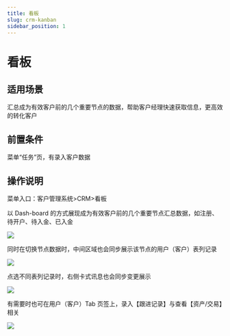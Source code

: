 ```yaml
---
title: 看板
slug: crm-kanban
sidebar_position: 1
---
```



# 看板

## 适用场景

汇总成为有效客户前的几个重要节点的数据，帮助客户经理快速获取信息，更高效的转化客户

## 前置条件

菜单“任务”页，有录入客户数据

## 操作说明

菜单入口：客户管理系统&gt;CRM&gt;看板

以 Dash-board 的方式展现成为有效客户前的几个重要节点汇总数据，如注册、待开户、待入金、已入金

<img src="/assets/EF10b34s1oBUHkxAWuOcuFtlnZA.png"/>

同时在切换节点数据时，中间区域也会同步展示该节点的用户（客户）表列记录

<img src="/assets/HYMUbRmkWoQtuRx5OUOc6PuFnQg.png"/>

点选不同表列记录时，右侧卡式讯息也会同步变更展示

<img src="/assets/BCAybRb9qoejEhxI4nQck6X9nqc.png"/>

有需要时也可在用户（客户）Tab 页签上，录入【跟进记录】与查看【资产/交易】相关

<img src="/assets/KSRhbaGd2oKfOIx1fXmcEAhcnJg.png"/>

